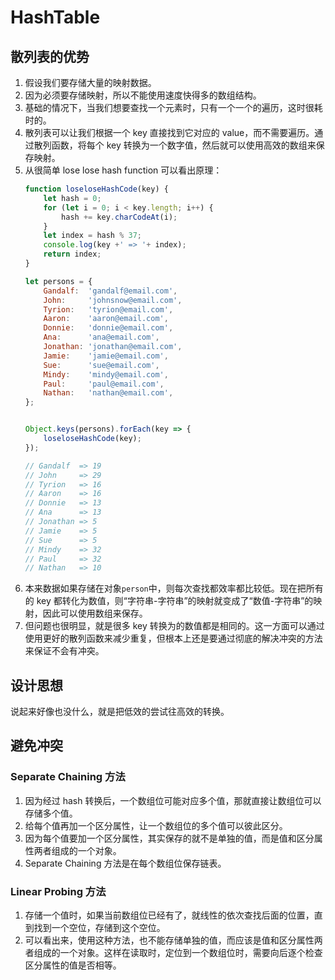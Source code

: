 # HashTable

## 散列表的优势
1. 假设我们要存储大量的映射数据。
2. 因为必须要存储映射，所以不能使用速度快得多的数组结构。
3. 基础的情况下，当我们想要查找一个元素时，只有一个一个的遍历，这时很耗时的。
4. 散列表可以让我们根据一个 key 直接找到它对应的 value，而不需要遍历。通过散列函数，将每个 key 转换为一个数字值，然后就可以使用高效的数组来保存映射。
5. 从很简单 lose lose hash function 可以看出原理：
    ```js
    function loseloseHashCode(key) {
        let hash = 0;                          
        for (let i = 0; i < key.length; i++) { 
            hash += key.charCodeAt(i);         
        }
        let index = hash % 37;
        console.log(key +' => '+ index);
        return index;
    }

    let persons = {
        Gandalf:  'gandalf@email.com',
        John:     'johnsnow@email.com',
        Tyrion:   'tyrion@email.com',
        Aaron:    'aaron@email.com',
        Donnie:   'donnie@email.com',
        Ana:      'ana@email.com',
        Jonathan: 'jonathan@email.com',
        Jamie:    'jamie@email.com',
        Sue:      'sue@email.com',
        Mindy:    'mindy@email.com',
        Paul:     'paul@email.com',
        Nathan:   'nathan@email.com',
    };


    Object.keys(persons).forEach(key => {
        loseloseHashCode(key);
    });

    // Gandalf  => 19
    // John     => 29
    // Tyrion   => 16
    // Aaron    => 16
    // Donnie   => 13
    // Ana      => 13
    // Jonathan => 5
    // Jamie    => 5
    // Sue      => 5
    // Mindy    => 32
    // Paul     => 32
    // Nathan   => 10
    ```
6. 本来数据如果存储在对象`person`中，则每次查找都效率都比较低。现在把所有的 key 都转化为数值，则“字符串-字符串”的映射就变成了“数值-字符串”的映射，因此可以使用数组来保存。
7. 但问题也很明显，就是很多 key 转换为的数值都是相同的。这一方面可以通过使用更好的散列函数来减少重复，但根本上还是要通过彻底的解决冲突的方法来保证不会有冲突。



## 设计思想
说起来好像也没什么，就是把低效的尝试往高效的转换。


## 避免冲突
### Separate Chaining 方法
1. 因为经过 hash 转换后，一个数组位可能对应多个值，那就直接让数组位可以存储多个值。
2. 给每个值再加一个区分属性，让一个数组位的多个值可以彼此区分。
3. 因为每个值要加一个区分属性，其实保存的就不是单独的值，而是值和区分属性两者组成的一个对象。
4. Separate Chaining 方法是在每个数组位保存链表。

### Linear Probing 方法
1. 存储一个值时，如果当前数组位已经有了，就线性的依次查找后面的位置，直到找到一个空位，存储到这个空位。
2. 可以看出来，使用这种方法，也不能存储单独的值，而应该是值和区分属性两者组成的一个对象。这样在读取时，定位到一个数组位时，需要向后逐个检查区分属性的值是否相等。